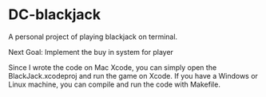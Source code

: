 # DC-blackjack
A personal project of playing blackjack on terminal.

Next Goal: Implement the buy in system for player

Since I wrote the code on Mac Xcode, you can simply open the BlackJack.xcodeproj and run the game on Xcode.
If you have a Windows or Linux machine, you can compile and run the code with Makefile.
